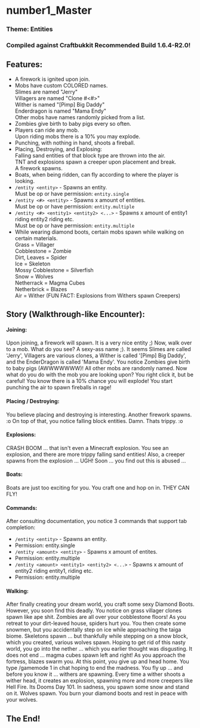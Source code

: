 number1_Master
==============
### Theme: Entities

### Compiled against Craftbukkit Recommended Build 1.6.4-R2.0!

Features:
---------
- A firework is ignited upon join.
- Mobs have custom COLORED names.  
  Slimes are named "Jerry"  
  Villagers are named "Clone #<#>"  
  Wither is named "[Pimp] Big Daddy"  
  Enderdragon is named "Mama Endy"  
  Other mobs have names randomly picked from a list.
- Zombies give birth to baby pigs every so often.
- Players can ride any mob.  
  Upon riding mobs there is a 10% you may explode.
- Punching, with nothing in hand, shoots a fireball.
- Placing, Destroying, and Explosing:  
  Falling sand entities of that block type are thrown into the air.  
  TNT and explosions spawn a creeper upon placement and break.  
  A firework spawns.
- Boats, when being ridden, can fly according to where the player is looking.
- `/entity <entity>` - Spawns an entity.  
  Must be op or have permission: `entity.single`
- `/entity <#> <entity>` - Spawns x amount of entities.  
  Must be op or have permission: `entity.multiple`
- `/entity <#> <entity1> <entity2> <...>` - Spawns x amount of entity1 riding entity2 riding etc.  
  Must be op or have permission: `entity.multiple`
- While wearing diamond boots, certain mobs spawn while walking on certain materials.  
  Grass = Villager  
  Cobblestone = Zombie  
  Dirt, Leaves = Spider  
  Ice = Skeleton  
  Mossy Cobblestone = Silverfish  
  Snow = Wolves  
  Netherrack = Magma Cubes  
  Netherbrick = Blazes  
  Air = Wither (FUN FACT: Explosions from Withers spawn Creepers)

Story (Walkthrough-like Encounter):
------

#### Joining:
Upon joining, a firework will spawn. It is a very nice entity ;) Now, walk over to a mob.
What do you see? A sexy-ass name ;). It seems Slimes are called 'Jerry', Villagers are various clones,
a Wither is called '[Pimp] Big Daddy', and the EnderDragon is called 'Mama Endy'.
You notice Zombies give birth to baby pigs (AWWWWWWW)! All other mobs are randomly named.
Now what do you do with the mob you are looking upon? You right click it, but be careful!
You know there is a 10% chance you will explode! You start punching the air to spawn fireballs in rage!

#### Placing / Destroying:
You believe placing and destroying is interesting. Another firework spawns. :o
On top of that, you notice falling block entities. Damn. Thats trippy. :o

#### Explosions:
CRASH BOOM ... that isn't even a Minecraft explosion. You see an explosion, and there are more 
trippy falling sand entities! Also, a creeper spawns from the explosion ... UGH!
Soon ... you find out this is abused ...

#### Boats:
Boats are just too exciting for you. You craft one and hop on in. THEY CAN FLY!

#### Commands:
After consulting documentation, you notice 3 commands that support tab completion:
* `/entity <entity>` - Spawns an entity.
* Permission: entity.single
* `/entity <amount> <entity>` - Spawns x amount of entites.
* Permission: entity.multiple
* `/entity <amount> <entity1> <entity2> <...>` - Spawns x amount of entity2 riding entity1, riding etc.
* Permission: entity.multiple

#### Walking:
After finally creating your dream world, you craft some sexy Diamond Boots.
However, you soon find this deadly. You notice on grass villager clones spawn like ape shit.
Zombies are all over your cobblestone floors! As you retreat to your dirt-leaved house, spiders hurt you. 
You then create some snowmen, but you accidentally step on ice while approaching the taiga biome.
Skeletons spawn ... but thankfully while stepping on a snow block, which you created, various wolves spawn.
Hoping to get rid of this nasty world, you go into the nether ... which you earlier thought was disgusting.
It does not end ... magma cubes spawn left and right! As you approach the fortress, blazes swarm you.
At this point, you give up and head home. You type /gamemode 1 in chat hoping to end the madness.
You fly up ... and before you know it ... withers are spawning. Every time a wither shoots a wither head,
it creates an explosion, spawning more and more creepers like Hell Fire. Its Dooms Day 101. In sadness,
you spawn some snow and stand on it. Wolves spawn. You burn your diamond boots and rest in peace with your wolves.

The End!
--------
